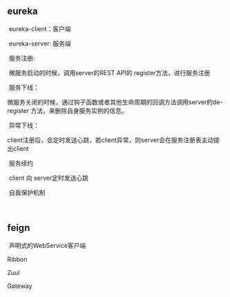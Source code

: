 ##  eureka

​			eureka-client：客户端

​			eureka-server:  服务端

​		服务注册:

​			微服务启动的时候，调用server的REST API的  register方法，进行服务注册

​		服务下线：

​		    微服务关闭的时候，通过钩子函数或者其他生命周期的回调方法调用server的de-register			方法，来删除自身服务实例的信息。

​			异常下线：

​			client注册后，会定时发送心跳，若client异常，则server会在服务注册表主动提出client

​		服务续约

​			client 向 server定时发送心跳

​		自我保护机制

​		

## feign

​			声明式的WebService客户端





Ribbon



Zuul



Gateway



